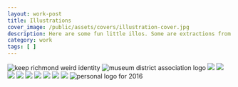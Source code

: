 ```yaml
---
layout: work-post
title: Illustrations
cover_image: /public/assets/covers/illustration-cover.jpg
description: Here are some fun little illos. Some are extractions from larger projects or ideas that have come from napkin sketches.
category: work
tags: [ ]
---
```



  <img src="/public/assets/illustrations/dot-grid.gif" alt="keep richmond weird identity">
  <img src="/public/assets/illustrations/toe-grid.gif" alt="museum district association logo">
  <img src="/public/assets/illustrations/rva-man.gif" alt=" ">
  <img src="/public/assets/illustrations/code-and-design.png" alt=" ">
  <img src="/public/assets/illustrations/jm.gif" alt=" ">
  <img src="/public/assets/illustrations/socks.gif" alt=" ">
  <img src="/public/assets/illustrations/faces.gif" alt=" ">
  <img src="/public/assets/illustrations/colored_drawing.jpg" alt=" ">
  <img src="/public/assets/illustrations/yamamoto.jpg" alt=" ">
  <img src="/public/assets/illustrations/e-haitian-fight-song.png" alt=" ">
  <img src="/public/assets/illustrations/triangle-grid.gif" alt=" ">
  <img src="/public/assets/illustrations/night.jpg" alt="personal logo for 2016">

